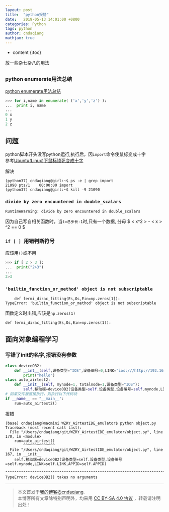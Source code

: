```yaml
---
layout: post
title:  "python报错"
date:   2019-05-13 14:01:00 +0800
categories: Python
tags: python 
author: cndaqiang
mathjax: true
---
```

* content
{:toc}

放一些杂七杂八的用法









## 
### python enumerate用法总结
[python enumerate用法总结](https://blog.csdn.net/churximi/article/details/51648388)
```python
>>> for i,name in enumerate( ('x','y','z') ):
...  print i, name
...
0 x
1 y
2 z
```

## 问题
python脚本开头没写python运行,执行后，因`import`命令使鼠标变成十字<br>
参考[Ubuntu(Linux)下鼠标锁死变成十字](https://www.jianshu.com/p/4c25b864c516)

解决
```
(python37) cndaqiang@girl:~$ ps -e | grep import
21090 pts/1    00:00:00 import
(python37) cndaqiang@girl:~$ kill -9 21090
```


### `divide by zero encountered in double_scalars`
```
RuntimeWarning: divide by zero encountered in double_scalars
```
因为自己写自相关函数时，当`t=总步长-1`时,只有一个数据, 分母 $ \< x^2 \> - \< x \> ^2 == 0 $

### `if [ ] `用错判断符号
应该用`()`或不用
```python
>>> if [ 2 > 3 ]:
...  print("2>3")
...
2>3
```

### `'builtin_function_or_method' object is not subscriptable`
```
    def fermi_dirac_fitting(Es,Os,Ein=np.zeros[1]):
TypeError: 'builtin_function_or_method' object is not subscriptable
```
函数定义时出错,应该是`np.zeros(1)`
```
def fermi_dirac_fitting(Es,Os,Ein=np.zeros(1)):
```


## 面向对象编程学习
### 写错了init的名字,报错没有参数
```python
class deviceOB2:
    def __int__(self,设备类型="IOS",设备编号=0,LINK="ios:///http://192.168.12.130:8100",APPID=None):
        print("hello")
class auto_airtest2:
    def __init__(self, mynode=1, totalnode=1,设备类型="IOS"):
        self.移动端=deviceOB2(设备类型=self.设备类型,设备编号=self.mynode,LINK=self.LINK,APPID=self.APPID)
# 如果文件被直接执行，则执行以下代码块
if __name__ == "__main__":
    run=auto_airtest2()    
```

报错
```
(base) cndaqiang@macmini WZRY_AirtestIDE_emulator$ python object.py
Traceback (most recent call last):
  File "/Users/cndaqiang/git/WZRY_AirtestIDE_emulator/object.py", line 170, in <module>
    run=auto_airtest()
        ^^^^^^^^^^^^^^
  File "/Users/cndaqiang/git/WZRY_AirtestIDE_emulator/object.py", line 167, in __init__
    self.移动端=deviceOB2(设备类型=self.设备类型,设备编号=self.mynode,LINK=self.LINK,APPID=self.APPID)
             ^^^^^^^^^^^^^^^^^^^^^^^^^^^^^^^^^^^^^^^^^^^^^^^^^^^^^^^^^^^^^^^^^^^^^^^^^^
TypeError: deviceOB2() takes no arguments
```



------
>本文首发于[我的博客@cndaqiang](https://cndaqiang.github.io/).<br>
>本博客所有文章除特别声明外，均采用 [CC BY-SA 4.0 协议](https://creativecommons.org/licenses/by-sa/4.0/deed.zh) ，转载请注明出处！
